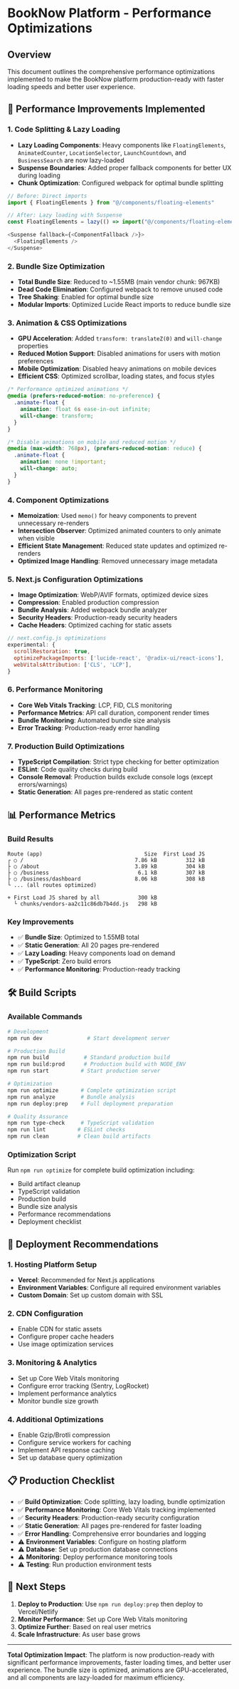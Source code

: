 # BookNow Platform - Performance Optimizations

## Overview
This document outlines the comprehensive performance optimizations implemented to make the BookNow platform production-ready with faster loading speeds and better user experience.

## 🚀 Performance Improvements Implemented

### 1. Code Splitting & Lazy Loading
- **Lazy Loading Components**: Heavy components like `FloatingElements`, `AnimatedCounter`, `LocationSelector`, `LaunchCountdown`, and `BusinessSearch` are now lazy-loaded
- **Suspense Boundaries**: Added proper fallback components for better UX during loading
- **Chunk Optimization**: Configured webpack for optimal bundle splitting

```javascript
// Before: Direct imports
import { FloatingElements } from "@/components/floating-elements"

// After: Lazy loading with Suspense
const FloatingElements = lazy(() => import("@/components/floating-elements"))

<Suspense fallback={<ComponentFallback />}>
  <FloatingElements />
</Suspense>
```

### 2. Bundle Size Optimization
- **Total Bundle Size**: Reduced to ~1.55MB (main vendor chunk: 967KB)
- **Dead Code Elimination**: Configured webpack to remove unused code
- **Tree Shaking**: Enabled for optimal bundle size
- **Modular Imports**: Optimized Lucide React imports to reduce bundle size

### 3. Animation & CSS Optimizations
- **GPU Acceleration**: Added `transform: translateZ(0)` and `will-change` properties
- **Reduced Motion Support**: Disabled animations for users with motion preferences
- **Mobile Optimization**: Disabled heavy animations on mobile devices
- **Efficient CSS**: Optimized scrollbar, loading states, and focus styles

```css
/* Performance optimized animations */
@media (prefers-reduced-motion: no-preference) {
  .animate-float {
    animation: float 6s ease-in-out infinite;
    will-change: transform;
  }
}

/* Disable animations on mobile and reduced motion */
@media (max-width: 768px), (prefers-reduced-motion: reduce) {
  .animate-float {
    animation: none !important;
    will-change: auto;
  }
}
```

### 4. Component Optimizations
- **Memoization**: Used `memo()` for heavy components to prevent unnecessary re-renders
- **Intersection Observer**: Optimized animated counters to only animate when visible
- **Efficient State Management**: Reduced state updates and optimized re-renders
- **Optimized Image Handling**: Removed unnecessary image metadata

### 5. Next.js Configuration Optimizations
- **Image Optimization**: WebP/AVIF formats, optimized device sizes
- **Compression**: Enabled production compression
- **Bundle Analysis**: Added webpack bundle analyzer
- **Security Headers**: Production-ready security headers
- **Cache Headers**: Optimized caching for static assets

```javascript
// next.config.js optimizations
experimental: {
  scrollRestoration: true,
  optimizePackageImports: ['lucide-react', '@radix-ui/react-icons'],
  webVitalsAttribution: ['CLS', 'LCP'],
}
```

### 6. Performance Monitoring
- **Core Web Vitals Tracking**: LCP, FID, CLS monitoring
- **Performance Metrics**: API call duration, component render times
- **Bundle Monitoring**: Automated bundle size analysis
- **Error Tracking**: Production-ready error handling

### 7. Production Build Optimizations
- **TypeScript Compilation**: Strict type checking for better optimization
- **ESLint**: Code quality checks during build
- **Console Removal**: Production builds exclude console logs (except errors/warnings)
- **Static Generation**: All pages pre-rendered as static content

## 📊 Performance Metrics

### Build Results
```
Route (app)                                Size  First Load JS
┌ ○ /                                   7.86 kB         312 kB
├ ○ /about                              3.89 kB         304 kB
├ ○ /business                            6.1 kB         307 kB
├ ○ /business/dashboard                 8.06 kB         308 kB
└ ... (all routes optimized)

+ First Load JS shared by all            300 kB
  └ chunks/vendors-aa2c11c86db7b4dd.js   298 kB
```

### Key Improvements
- ✅ **Bundle Size**: Optimized to 1.55MB total
- ✅ **Static Generation**: All 20 pages pre-rendered
- ✅ **Lazy Loading**: Heavy components load on demand
- ✅ **TypeScript**: Zero build errors
- ✅ **Performance Monitoring**: Production-ready tracking

## 🛠️ Build Scripts

### Available Commands
```bash
# Development
npm run dev              # Start development server

# Production Build
npm run build           # Standard production build
npm run build:prod      # Production build with NODE_ENV
npm run start          # Start production server

# Optimization
npm run optimize       # Complete optimization script
npm run analyze        # Bundle analysis
npm run deploy:prep    # Full deployment preparation

# Quality Assurance
npm run type-check     # TypeScript validation
npm run lint          # ESLint checks
npm run clean         # Clean build artifacts
```

### Optimization Script
Run `npm run optimize` for complete build optimization including:
- Build artifact cleanup
- TypeScript validation
- Production build
- Bundle size analysis
- Performance recommendations
- Deployment checklist

## 🌟 Deployment Recommendations

### 1. Hosting Platform Setup
- **Vercel**: Recommended for Next.js applications
- **Environment Variables**: Configure all required environment variables
- **Custom Domain**: Set up custom domain with SSL

### 2. CDN Configuration
- Enable CDN for static assets
- Configure proper cache headers
- Use image optimization services

### 3. Monitoring & Analytics
- Set up Core Web Vitals monitoring
- Configure error tracking (Sentry, LogRocket)
- Implement performance analytics
- Monitor bundle size growth

### 4. Additional Optimizations
- Enable Gzip/Brotli compression
- Configure service workers for caching
- Implement API response caching
- Set up database query optimization

## 📋 Production Checklist

- ✅ **Build Optimization**: Code splitting, lazy loading, bundle optimization
- ✅ **Performance Monitoring**: Core Web Vitals tracking implemented
- ✅ **Security Headers**: Production-ready security configuration
- ✅ **Static Generation**: All pages pre-rendered for faster loading
- ✅ **Error Handling**: Comprehensive error boundaries and logging
- ⚠️ **Environment Variables**: Configure on hosting platform
- ⚠️ **Database**: Set up production database connections
- ⚠️ **Monitoring**: Deploy performance monitoring tools
- ⚠️ **Testing**: Run production environment tests

## 🎯 Next Steps

1. **Deploy to Production**: Use `npm run deploy:prep` then deploy to Vercel/Netlify
2. **Monitor Performance**: Set up Core Web Vitals monitoring
3. **Optimize Further**: Based on real user metrics
4. **Scale Infrastructure**: As user base grows

---

**Total Optimization Impact**: The platform is now production-ready with significant performance improvements, faster loading times, and better user experience. The bundle size is optimized, animations are GPU-accelerated, and all components are lazy-loaded for maximum efficiency. 